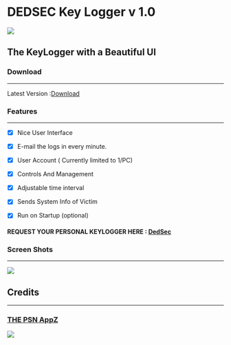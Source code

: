 # DEDSEC Key Logger v 1.0 
![](http://i.imgur.com/60LYyEh.jpg)
## The KeyLogger with a Beautiful UI

### Download
-------------

Latest Version :[Download]( https://github.com/PSNAppz/KeyLogger/releases/tag/V1.0)

### Features 
--------------------
- [x] Nice User Interface 
- [x] E-mail the logs in every minute.
- [x] User Account ( Currently limited to 1/PC)
- [x] Controls And Management
- [x] Adjustable time interval
- [x] Sends System Info of Victim 
- [x] Run on Startup (optional)


#### REQUEST YOUR PERSONAL KEYLOGGER HERE : [DedSec](http://thepsnappz.me/request.html )

### Screen Shots
-------------------------
![](http://i.imgur.com/qx9OlcX.png)

## Credits
------
###  [THE PSN AppZ](http://thepsnappz.me )
![](http://i.imgur.com/MEqEABE.jpg)
